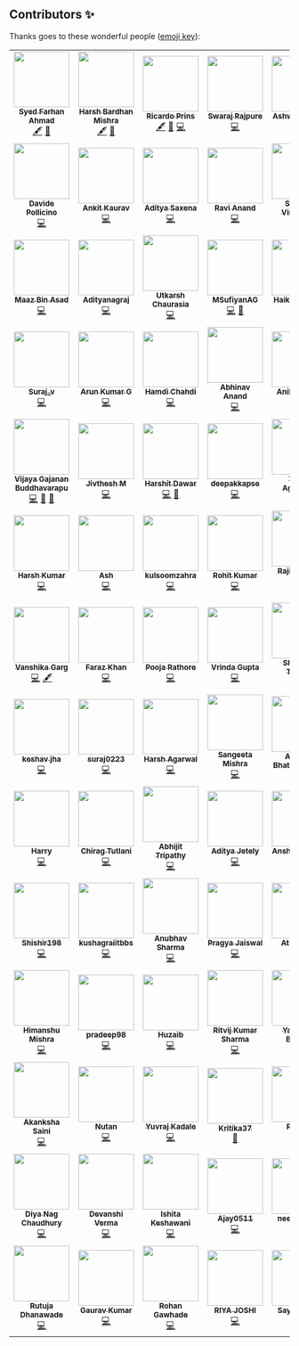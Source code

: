 ## Contributors ✨

Thanks goes to these wonderful people ([emoji key](https://allcontributors.org/docs/en/emoji-key)):

<!-- ALL-CONTRIBUTORS-LIST:START - Do not remove or modify this section -->
<!-- prettier-ignore-start -->
<!-- markdownlint-disable -->
<table>
  <tr>
    <td align="center"><a href="https://tesseractcoding.github.io/"><img src="https://avatars1.githubusercontent.com/u/42010556?v=4" width="100px;" alt=""/><br /><sub><b>Syed Farhan Ahmad</b></sub></a><br /><a href="#content-born-2learn" title="Content">🖋</a> <a href="https://github.com/TesseractCoding/NeoAlgo/commits?author=born-2learn" title="Documentation">📖</a></td>
    <td align="center"><a href="http://harshbardhanmishra.me"><img src="https://avatars1.githubusercontent.com/u/47351025?v=4" width="100px;" alt=""/><br /><sub><b>Harsh Bardhan Mishra</b></sub></a><br /><a href="#content-HarshCasper" title="Content">🖋</a> <a href="https://github.com/TesseractCoding/NeoAlgo/commits?author=HarshCasper" title="Documentation">📖</a></td>
    <td align="center"><a href="https://www.iamprins.com"><img src="https://avatars2.githubusercontent.com/u/54654484?v=4" width="100px;" alt=""/><br /><sub><b>Ricardo Prins</b></sub></a><br /><a href="#content-ricardoprins" title="Content">🖋</a> <a href="https://github.com/TesseractCoding/NeoAlgo/commits?author=ricardoprins" title="Documentation">📖</a> <a href="https://github.com/TesseractCoding/NeoAlgo/commits?author=ricardoprins" title="Code">💻</a></td>
    <td align="center"><a href="https://github.com/swarajpure"><img src="https://avatars3.githubusercontent.com/u/56217868?v=4" width="100px;" alt=""/><br /><sub><b>Swaraj Rajpure</b></sub></a><br /><a href="https://github.com/TesseractCoding/NeoAlgo/commits?author=swarajpure" title="Code">💻</a></td>
    <td align="center"><a href="https://www.linkedin.com/in/ashwanisng"><img src="https://avatars0.githubusercontent.com/u/44340485?v=4" width="100px;" alt=""/><br /><sub><b>Ashwani Singh</b></sub></a><br /><a href="https://github.com/TesseractCoding/NeoAlgo/commits?author=ashwanisng" title="Code">💻</a></td>
    <td align="center"><a href="https://github.com/AmanPriyanshu3"><img src="https://avatars2.githubusercontent.com/u/61093885?v=4" width="100px;" alt=""/><br /><sub><b>Aman Priyanshu</b></sub></a><br /><a href="https://github.com/TesseractCoding/NeoAlgo/commits?author=AmanPriyanshu" title="Code">💻</a></td>
    <td align="center"><a href="http://lucasamonrc.dev"><img src="https://avatars3.githubusercontent.com/u/53352488?v=4" width="100px;" alt=""/><br /><sub><b>Lucas Castro</b></sub></a><br /><a href="https://github.com/TesseractCoding/NeoAlgo/commits?author=lucasamonrc" title="Code">💻</a></td>
  </tr>
  <tr>
    <td align="center"><a href="https://davidepollicino.com/"><img src="https://avatars0.githubusercontent.com/u/23085146?v=4" width="100px;" alt=""/><br /><sub><b>Davide Pollicino</b></sub></a><br /><a href="https://github.com/TesseractCoding/NeoAlgo/commits?author=omonimus1" title="Code">💻</a></td>
    <td align="center"><a href="https://github.com/kauravankit25"><img src="https://avatars1.githubusercontent.com/u/53783410?v=4" width="100px;" alt=""/><br /><sub><b>Ankit Kaurav</b></sub></a><br /><a href="https://github.com/TesseractCoding/NeoAlgo/commits?author=kauravankit25" title="Code">💻</a></td>
    <td align="center"><a href="https://github.com/asaxena012"><img src="https://avatars2.githubusercontent.com/u/60032144?v=4" width="100px;" alt=""/><br /><sub><b>Aditya Saxena</b></sub></a><br /><a href="https://github.com/TesseractCoding/NeoAlgo/commits?author=asaxena012" title="Code">💻</a></td>
    <td align="center"><a href="https://github.com/RaviAnand111"><img src="https://avatars2.githubusercontent.com/u/59113935?v=4" width="100px;" alt=""/><br /><sub><b>Ravi Anand</b></sub></a><br /><a href="https://github.com/TesseractCoding/NeoAlgo/commits?author=RaviAnand111" title="Code">💻</a></td>
    <td align="center"><a href="https://www.linkedin.com/in/srilekhav"><img src="https://avatars3.githubusercontent.com/u/22850696?v=4" width="100px;" alt=""/><br /><sub><b>Srilekha Vinjamara</b></sub></a><br /><a href="https://github.com/TesseractCoding/NeoAlgo/commits?author=SRILEKHA-V19" title="Code">💻</a></td>
    <td align="center"><a href="https://www.linkedin.com/in/anush-krishna-8270941a0/"><img src="https://avatars3.githubusercontent.com/u/54374648?v=4" width="100px;" alt=""/><br /><sub><b>A N U S H</b></sub></a><br /><a href="https://github.com/TesseractCoding/NeoAlgo/commits?author=anushkrishnav" title="Code">💻</a> <a href="https://github.com/TesseractCoding/NeoAlgo/commits?author=anushkrishnav" title="Documentation">📖</a></td>
    <td align="center"><a href="https://equinox-13.github.io/"><img src="https://avatars0.githubusercontent.com/u/36486238?v=4" width="100px;" alt=""/><br /><sub><b>Quaid Johar</b></sub></a><br /><a href="https://github.com/TesseractCoding/NeoAlgo/commits?author=Equinox-13" title="Code">💻</a> <a href="#example-Equinox-13" title="Examples">💡</a></td>
  </tr>
  <tr>
    <td align="center"><a href="https://github.com/maaz-bin-asad"><img src="https://avatars0.githubusercontent.com/u/60134184?v=4" width="100px;" alt=""/><br /><sub><b>Maaz Bin Asad</b></sub></a><br /><a href="https://github.com/TesseractCoding/NeoAlgo/commits?author=maaz-bin-asad" title="Code">💻</a></td>
    <td align="center"><a href="https://www.linkedin.com/in/aditya-n-02a0a8192"><img src="https://avatars0.githubusercontent.com/u/42292430?v=4" width="100px;" alt=""/><br /><sub><b>Adityanagraj</b></sub></a><br /><a href="https://github.com/TesseractCoding/NeoAlgo/commits?author=Adityanagraj" title="Code">💻</a></td>
    <td align="center"><a href="https://utkarshchaurasia.netlify.com/"><img src="https://avatars1.githubusercontent.com/u/47274683?v=4" width="100px;" alt=""/><br /><sub><b>Utkarsh Chaurasia</b></sub></a><br /><a href="https://github.com/TesseractCoding/NeoAlgo/commits?author=UtkarshChaurasia" title="Code">💻</a></td>
    <td align="center"><a href="https://github.com/MSufiyanAG"><img src="https://avatars0.githubusercontent.com/u/63553397?v=4" width="100px;" alt=""/><br /><sub><b>MSufiyanAG</b></sub></a><br /><a href="https://github.com/TesseractCoding/NeoAlgo/commits?author=MSufiyanAG" title="Code">💻</a> <a href="https://github.com/TesseractCoding/NeoAlgo/commits?author=MSufiyanAG" title="Documentation">📖</a></td>
    <td align="center"><a href="https://kutt.it/4pX3NA"><img src="https://avatars2.githubusercontent.com/u/26149500?v=4" width="100px;" alt=""/><br /><sub><b>Haikel Fazzani</b></sub></a><br /><a href="https://github.com/TesseractCoding/NeoAlgo/commits?author=haikelfazzani" title="Code">💻</a></td>
    <td align="center"><a href="https://www.linkedin.com/in/ashutosh-tiwari-bb8119171"><img src="https://avatars0.githubusercontent.com/u/43310463?v=4" width="100px;" alt=""/><br /><sub><b>Ashutosh Tiwari</b></sub></a><br /><a href="https://github.com/TesseractCoding/NeoAlgo/commits?author=AshTiwari" title="Code">💻</a></td>
    <td align="center"><a href="https://myexpindark.me/"><img src="https://avatars0.githubusercontent.com/u/50295688?v=4" width="100px;" alt=""/><br /><sub><b>Debojyoti Chakraborty</b></sub></a><br /><a href="https://github.com/TesseractCoding/NeoAlgo/commits?author=sparkingdark" title="Code">💻</a></td>
  </tr>
  <tr>
    <td align="center"><a href="https://github.com/Surajv311"><img src="https://avatars0.githubusercontent.com/u/59371846?v=4" width="100px;" alt=""/><br /><sub><b>Suraj_v</b></sub></a><br /><a href="https://github.com/TesseractCoding/NeoAlgo/commits?author=Surajv311" title="Code">💻</a></td>
    <td align="center"><a href="https://github.com/GudlaArunKumar"><img src="https://avatars1.githubusercontent.com/u/58899747?v=4" width="100px;" alt=""/><br /><sub><b>Arun Kumar G</b></sub></a><br /><a href="https://github.com/TesseractCoding/NeoAlgo/commits?author=GudlaArunKumar" title="Code">💻</a></td>
    <td align="center"><a href="https://www.linkedin.com/in/hamdi-chahdi-452531104/"><img src="https://avatars3.githubusercontent.com/u/34605324?v=4" width="100px;" alt=""/><br /><sub><b>Hamdi Chahdi</b></sub></a><br /><a href="https://github.com/TesseractCoding/NeoAlgo/commits?author=hamdiChehdi" title="Code">💻</a></td>
    <td align="center"><a href="http://atarax665.github.io"><img src="https://avatars1.githubusercontent.com/u/29673671?v=4" width="100px;" alt=""/><br /><sub><b>Abhinav Anand</b></sub></a><br /><a href="https://github.com/TesseractCoding/NeoAlgo/commits?author=atarax665" title="Code">💻</a></td>
    <td align="center"><a href="https://aniketsingh98571.github.io/Web-Developer/"><img src="https://avatars3.githubusercontent.com/u/63097956?v=4" width="100px;" alt=""/><br /><sub><b>Aniket Singh</b></sub></a><br /><a href="https://github.com/TesseractCoding/NeoAlgo/commits?author=aniketsingh98571" title="Code">💻</a></td>
    <td align="center"><a href="https://github.com/settings/profile"><img src="https://avatars0.githubusercontent.com/u/46563834?v=4" width="100px;" alt=""/><br /><sub><b>Shubham Rattra</b></sub></a><br /><a href="https://github.com/TesseractCoding/NeoAlgo/commits?author=ShubhamRattra" title="Code">💻</a> <a href="https://github.com/TesseractCoding/NeoAlgo/commits?author=ShubhamRattra" title="Documentation">📖</a></td>
    <td align="center"><a href="https://github.com/Himanshu70565"><img src="https://avatars1.githubusercontent.com/u/47275183?v=4" width="100px;" alt=""/><br /><sub><b>Himanshu Judge</b></sub></a><br /><a href="https://github.com/TesseractCoding/NeoAlgo/commits?author=Himanshu70565" title="Code">💻</a></td>
  </tr>
  <tr>
    <td align="center"><a href="http://linkedin.com/in/vijayagb/"><img src="https://avatars0.githubusercontent.com/u/25801504?v=4" width="100px;" alt=""/><br /><sub><b>Vijaya Gajanan Buddhavarapu</b></sub></a><br /><a href="https://github.com/TesseractCoding/NeoAlgo/commits?author=VijayaGB98" title="Code">💻</a> <a href="https://github.com/TesseractCoding/NeoAlgo/commits?author=VijayaGB98" title="Documentation">📖</a> <a href="#ideas-VijayaGB98" title="Ideas, Planning, & Feedback">🤔</a></td>
    <td align="center"><a href="http://jivthesh.github.io"><img src="https://avatars3.githubusercontent.com/u/20579980?v=4" width="100px;" alt=""/><br /><sub><b>Jivthesh M</b></sub></a><br /><a href="https://github.com/TesseractCoding/NeoAlgo/commits?author=jivthesh" title="Code">💻</a></td>
    <td align="center"><a href="https://harshitdawar55.github.io"><img src="https://avatars2.githubusercontent.com/u/31154755?v=4" width="100px;" alt=""/><br /><sub><b>Harshit Dawar</b></sub></a><br /><a href="https://github.com/TesseractCoding/NeoAlgo/commits?author=HarshitDawar55" title="Code">💻</a> <a href="https://github.com/TesseractCoding/NeoAlgo/commits?author=HarshitDawar55" title="Documentation">📖</a></td>
    <td align="center"><a href="http://linkedin.com/in/deepak-k-31a414172"><img src="https://avatars1.githubusercontent.com/u/41117353?v=4" width="100px;" alt=""/><br /><sub><b>deepakkapse</b></sub></a><br /><a href="https://github.com/TesseractCoding/NeoAlgo/commits?author=deepakkapse" title="Code">💻</a></td>
    <td align="center"><a href="https://github.com/TanyaAggrawal"><img src="https://avatars1.githubusercontent.com/u/56471903?v=4" width="100px;" alt=""/><br /><sub><b>Tanya Aggarwal</b></sub></a><br /><a href="https://github.com/TesseractCoding/NeoAlgo/commits?author=TanyaAggrawal" title="Code">💻</a> <a href="https://github.com/TesseractCoding/NeoAlgo/commits?author=TanyaAggrawal" title="Documentation">📖</a></td>
    <td align="center"><a href="https://github.com/gaushikmr"><img src="https://avatars3.githubusercontent.com/u/59677936?v=4" width="100px;" alt=""/><br /><sub><b>Gaushik M.R</b></sub></a><br /><a href="https://github.com/TesseractCoding/NeoAlgo/commits?author=gaushikmr" title="Code">💻</a></td>
    <td align="center"><a href="https://www.linkedin.com/in/sowmiyanarayanan-g/"><img src="https://avatars2.githubusercontent.com/u/37922208?v=4" width="100px;" alt=""/><br /><sub><b>SowmiyaNarayanan G</b></sub></a><br /><a href="https://github.com/TesseractCoding/NeoAlgo/commits?author=GSNCodes" title="Code">💻</a></td>
  </tr>
  <tr>
    <td align="center"><a href="https://github.com/harsh-9in"><img src="https://avatars3.githubusercontent.com/u/54139847?v=4" width="100px;" alt=""/><br /><sub><b>Harsh Kumar</b></sub></a><br /><a href="https://github.com/TesseractCoding/NeoAlgo/commits?author=harsh-9in" title="Code">💻</a></td>
    <td align="center"><a href="https://pythonista7.github.io/"><img src="https://avatars0.githubusercontent.com/u/36104244?v=4" width="100px;" alt=""/><br /><sub><b>Ash</b></sub></a><br /><a href="https://github.com/TesseractCoding/NeoAlgo/commits?author=Pythonista7" title="Code">💻</a></td>
    <td align="center"><a href="https://github.com/kulsoomzahra"><img src="https://avatars0.githubusercontent.com/u/46336830?v=4" width="100px;" alt=""/><br /><sub><b>kulsoomzahra</b></sub></a><br /><a href="https://github.com/TesseractCoding/NeoAlgo/commits?author=kulsoomzahra" title="Code">💻</a></td>
    <td align="center"><a href="https://www.linkedin.com/in/rohitkumar-rk/"><img src="https://avatars3.githubusercontent.com/u/30660914?v=4" width="100px;" alt=""/><br /><sub><b>Rohit Kumar</b></sub></a><br /><a href="https://github.com/TesseractCoding/NeoAlgo/commits?author=rohitkumar-rk" title="Code">💻</a></td>
    <td align="center"><a href="http://iamrajiv.github.io"><img src="https://avatars0.githubusercontent.com/u/42106787?v=4" width="100px;" alt=""/><br /><sub><b>Rajiv Ranjan Singh</b></sub></a><br /><a href="https://github.com/TesseractCoding/NeoAlgo/commits?author=iamrajiv" title="Code">💻</a></td>
    <td align="center"><a href="https://about.me/omkarlanghe"><img src="https://avatars1.githubusercontent.com/u/22795064?v=4" width="100px;" alt=""/><br /><sub><b>Omkar Langhe</b></sub></a><br /><a href="https://github.com/TesseractCoding/NeoAlgo/commits?author=omkarlanghe" title="Code">💻</a></td>
    <td align="center"><a href="https://github.com/parjanyaacoder"><img src="https://avatars3.githubusercontent.com/u/46294122?v=4" width="100px;" alt=""/><br /><sub><b>Parjanya Aditya Shukla</b></sub></a><br /><a href="https://github.com/TesseractCoding/NeoAlgo/commits?author=parjanyaacoder" title="Code">💻</a></td>
  </tr>
  <tr>
    <td align="center"><a href="https://www.linkedin.com/in/vanshika-garg-9297a3188/"><img src="https://avatars3.githubusercontent.com/u/51471702?v=4" width="100px;" alt=""/><br /><sub><b>Vanshika Garg</b></sub></a><br /><a href="https://github.com/TesseractCoding/NeoAlgo/commits?author=Vanshikagarg17" title="Code">💻</a> <a href="#content-Vanshikagarg17" title="Content">🖋</a></td>
    <td align="center"><a href="https://www.linkedin.com/in/farazkhanfk7/"><img src="https://avatars2.githubusercontent.com/u/47111858?v=4" width="100px;" alt=""/><br /><sub><b>Faraz Khan</b></sub></a><br /><a href="https://github.com/TesseractCoding/NeoAlgo/commits?author=farazkhanfk7" title="Code">💻</a></td>
    <td align="center"><a href="https://github.com/poojarathore30"><img src="https://avatars1.githubusercontent.com/u/53404072?v=4" width="100px;" alt=""/><br /><sub><b>Pooja Rathore</b></sub></a><br /><a href="https://github.com/TesseractCoding/NeoAlgo/commits?author=poojarathore30" title="Code">💻</a></td>
    <td align="center"><a href="https://github.com/Vrindagupta6828"><img src="https://avatars0.githubusercontent.com/u/50476758?v=4" width="100px;" alt=""/><br /><sub><b>Vrinda Gupta</b></sub></a><br /><a href="https://github.com/TesseractCoding/NeoAlgo/commits?author=Vrindagupta6828" title="Code">💻</a></td>
    <td align="center"><a href="https://shobhittiwari.netlify.com/"><img src="https://avatars3.githubusercontent.com/u/46121289?v=4" width="100px;" alt=""/><br /><sub><b>SHOBHIT TIWARI</b></sub></a><br /><a href="https://github.com/TesseractCoding/NeoAlgo/commits?author=shobhu98" title="Code">💻</a></td>
    <td align="center"><a href="https://github.com/YashThakare"><img src="https://avatars1.githubusercontent.com/u/38381061?v=4" width="100px;" alt=""/><br /><sub><b>YashThakare</b></sub></a><br /><a href="https://github.com/TesseractCoding/NeoAlgo/commits?author=YashThakare" title="Code">💻</a></td>
    <td align="center"><a href="https://www.linkedin.com/in/rayvant-sahni/"><img src="https://avatars3.githubusercontent.com/u/38404580?v=4" width="100px;" alt=""/><br /><sub><b>Rayvant Sahni</b></sub></a><br /><a href="https://github.com/TesseractCoding/NeoAlgo/commits?author=rayvantsahni" title="Code">💻</a></td>
  </tr>
  <tr>
    <td align="center"><a href="https://github.com/keshav304"><img src="https://avatars0.githubusercontent.com/u/54927712?v=4" width="100px;" alt=""/><br /><sub><b>keshav jha</b></sub></a><br /><a href="https://github.com/TesseractCoding/NeoAlgo/commits?author=keshav304" title="Code">💻</a></td>
    <td align="center"><a href="https://www.linkedin.com/in/suraj-kumar-05889b194/"><img src="https://avatars2.githubusercontent.com/u/50772234?v=4" width="100px;" alt=""/><br /><sub><b>suraj0223</b></sub></a><br /><a href="https://github.com/TesseractCoding/NeoAlgo/commits?author=suraj0223" title="Code">💻</a></td>
    <td align="center"><a href="https://github.com/HarshAgarwal-DEV"><img src="https://avatars3.githubusercontent.com/u/63976467?v=4" width="100px;" alt=""/><br /><sub><b>Harsh Agarwal</b></sub></a><br /><a href="https://github.com/TesseractCoding/NeoAlgo/commits?author=HarshAgarwal-DEV" title="Code">💻</a></td>
    <td align="center"><a href="https://www.linkedin.com/in/sangeetamishr/"><img src="https://avatars3.githubusercontent.com/u/60270904?v=4" width="100px;" alt=""/><br /><sub><b>Sangeeta Mishra</b></sub></a><br /><a href="https://github.com/TesseractCoding/NeoAlgo/commits?author=SangeetaMishra" title="Code">💻</a></td>
    <td align="center"><a href="https://github.com/Aanisha"><img src="https://avatars2.githubusercontent.com/u/43934116?v=4" width="100px;" alt=""/><br /><sub><b>Aanisha Bhattacharyya</b></sub></a><br /><a href="https://github.com/TesseractCoding/NeoAlgo/commits?author=Aanisha" title="Documentation">📖</a></td>
    <td align="center"><a href="https://bagladivyang03.github.io/webdev/"><img src="https://avatars1.githubusercontent.com/u/57760543?v=4" width="100px;" alt=""/><br /><sub><b>Divyang Bagla</b></sub></a><br /><a href="https://github.com/TesseractCoding/NeoAlgo/commits?author=bagladivyang03" title="Code">💻</a></td>
    <td align="center"><a href="http://subhayu.me"><img src="https://avatars1.githubusercontent.com/u/38143013?v=4" width="100px;" alt=""/><br /><sub><b>Subhayu Kumar Bala</b></sub></a><br /><a href="https://github.com/TesseractCoding/NeoAlgo/commits?author=subhayu99" title="Code">💻</a></td>
  </tr>
  <tr>
    <td align="center"><a href="https://github.com/hushee69"><img src="https://avatars3.githubusercontent.com/u/17527634?v=4" width="100px;" alt=""/><br /><sub><b>Harry</b></sub></a><br /><a href="https://github.com/TesseractCoding/NeoAlgo/commits?author=hushee69" title="Code">💻</a></td>
    <td align="center"><a href="https://github.com/ChiragTutlani"><img src="https://avatars2.githubusercontent.com/u/42274144?v=4" width="100px;" alt=""/><br /><sub><b>Chirag Tutlani</b></sub></a><br /><a href="https://github.com/TesseractCoding/NeoAlgo/commits?author=ChiragTutlani" title="Code">💻</a></td>
    <td align="center"><a href="https://abhijit2505.github.io/portfolio/"><img src="https://avatars3.githubusercontent.com/u/52751963?v=4" width="100px;" alt=""/><br /><sub><b>Abhijit Tripathy</b></sub></a><br /><a href="https://github.com/TesseractCoding/NeoAlgo/commits?author=Abhijit2505" title="Code">💻</a></td>
    <td align="center"><a href="http://www.linkedin.com/in/aditya-jetely"><img src="https://avatars3.githubusercontent.com/u/42397096?v=4" width="100px;" alt=""/><br /><sub><b>Aditya Jetely</b></sub></a><br /><a href="https://github.com/TesseractCoding/NeoAlgo/commits?author=AdityaJ7" title="Code">💻</a></td>
    <td align="center"><a href="https://github.com/anshul7sh"><img src="https://avatars0.githubusercontent.com/u/58398526?v=4" width="100px;" alt=""/><br /><sub><b>Anshul Sharma</b></sub></a><br /><a href="https://github.com/TesseractCoding/NeoAlgo/commits?author=anshul7sh" title="Code">💻</a></td>
    <td align="center"><a href="https://rishikeshraj.com"><img src="https://avatars1.githubusercontent.com/u/48375834?v=4" width="100px;" alt=""/><br /><sub><b>RISHIKESH RAJ</b></sub></a><br /><a href="https://github.com/TesseractCoding/NeoAlgo/commits?author=Rishikeshrajrxl" title="Code">💻</a></td>
    <td align="center"><a href="https://github.com/sukritidawar"><img src="https://avatars0.githubusercontent.com/u/55523401?v=4" width="100px;" alt=""/><br /><sub><b>Sukriti Dawar</b></sub></a><br /><a href="https://github.com/TesseractCoding/NeoAlgo/commits?author=sukritidawar" title="Code">💻</a></td>
  </tr>
  <tr>
    <td align="center"><a href="https://github.com/Shishir198"><img src="https://avatars3.githubusercontent.com/u/48624911?v=4" width="100px;" alt=""/><br /><sub><b>Shishir198</b></sub></a><br /><a href="https://github.com/TesseractCoding/NeoAlgo/commits?author=Shishir198" title="Code">💻</a></td>
    <td align="center"><a href="https://github.com/kushagraiitbbs"><img src="https://avatars0.githubusercontent.com/u/66637263?v=4" width="100px;" alt=""/><br /><sub><b>kushagraiitbbs</b></sub></a><br /><a href="https://github.com/TesseractCoding/NeoAlgo/commits?author=kushagraiitbbs" title="Code">💻</a></td>
    <td align="center"><a href="https://github.com/anubhvshrma18"><img src="https://avatars1.githubusercontent.com/u/57109153?v=4" width="100px;" alt=""/><br /><sub><b>Anubhav Sharma</b></sub></a><br /><a href="https://github.com/TesseractCoding/NeoAlgo/commits?author=anubhvshrma18" title="Code">💻</a></td>
    <td align="center"><a href="https://www.linkedin.com/in/pragya-jaiswal-9661b3192/"><img src="https://avatars3.githubusercontent.com/u/49182690?v=4" width="100px;" alt=""/><br /><sub><b>Pragya Jaiswal</b></sub></a><br /><a href="https://github.com/TesseractCoding/NeoAlgo/commits?author=pragyajaiswa05l" title="Code">💻</a></td>
    <td align="center"><a href="https://github.com/ag278"><img src="https://avatars1.githubusercontent.com/u/68183845?v=4" width="100px;" alt=""/><br /><sub><b>Atul Goyal</b></sub></a><br /><a href="https://github.com/TesseractCoding/NeoAlgo/commits?author=ag278" title="Code">💻</a></td>
    <td align="center"><a href="http://mitengajjar.tech"><img src="https://avatars0.githubusercontent.com/u/35863576?v=4" width="100px;" alt=""/><br /><sub><b>Miten Gajjar</b></sub></a><br /><a href="https://github.com/TesseractCoding/NeoAlgo/commits?author=GajjarMiten" title="Code">💻</a></td>
    <td align="center"><a href="http://bit.ly/kathan-vakharia_portfolio"><img src="https://avatars1.githubusercontent.com/u/51766201?v=4" width="100px;" alt=""/><br /><sub><b>Kathan Vakharia</b></sub></a><br /><a href="https://github.com/TesseractCoding/NeoAlgo/commits?author=Kathan-Vakharia" title="Code">💻</a></td>
  </tr>
  <tr>
    <td align="center"><a href="https://github.com/Himanshu44626748"><img src="https://avatars3.githubusercontent.com/u/56768982?v=4" width="100px;" alt=""/><br /><sub><b>Himanshu Mishra</b></sub></a><br /><a href="https://github.com/TesseractCoding/NeoAlgo/commits?author=Himanshu44626748" title="Code">💻</a></td>
    <td align="center"><a href="https://github.com/pradeep98"><img src="https://avatars1.githubusercontent.com/u/33161791?v=4" width="100px;" alt=""/><br /><sub><b>pradeep98</b></sub></a><br /><a href="https://github.com/TesseractCoding/NeoAlgo/commits?author=pradeep98" title="Code">💻</a></td>
    <td align="center"><a href="https://github.com/Huzaib"><img src="https://avatars2.githubusercontent.com/u/59613175?v=4" width="100px;" alt=""/><br /><sub><b>Huzaib</b></sub></a><br /><a href="https://github.com/TesseractCoding/NeoAlgo/commits?author=Huzaib" title="Code">💻</a></td>
    <td align="center"><a href="https://linktr.ee/ritvij14"><img src="https://avatars2.githubusercontent.com/u/51456744?v=4" width="100px;" alt=""/><br /><sub><b>Ritvij Kumar Sharma</b></sub></a><br /><a href="https://github.com/TesseractCoding/NeoAlgo/commits?author=ritvij14" title="Code">💻</a></td>
    <td align="center"><a href="https://github.com/yashaswibiyahut"><img src="https://avatars2.githubusercontent.com/u/32020835?v=4" width="100px;" alt=""/><br /><sub><b>Yashaswi Biyahut</b></sub></a><br /><a href="https://github.com/TesseractCoding/NeoAlgo/commits?author=yashaswibiyahut" title="Code">💻</a></td>
    <td align="center"><a href="https://www.linkedin.com/in/sharvari-raut-a62a99171"><img src="https://avatars1.githubusercontent.com/u/57194200?v=4" width="100px;" alt=""/><br /><sub><b>Sharvari Raut</b></sub></a><br /><a href="https://github.com/TesseractCoding/NeoAlgo/commits?author=sharur7" title="Code">💻</a></td>
    <td align="center"><a href="https://github.com/ankitaggarwal23"><img src="https://avatars2.githubusercontent.com/u/67387053?v=4" width="100px;" alt=""/><br /><sub><b>Ankit Aggarwal</b></sub></a><br /><a href="https://github.com/TesseractCoding/NeoAlgo/commits?author=ankitaggarwal23" title="Code">💻</a></td>
  </tr>
  <tr>
    <td align="center"><a href="https://github.com/akanksha-saini"><img src="https://avatars1.githubusercontent.com/u/37983977?v=4" width="100px;" alt=""/><br /><sub><b>Akanksha Saini</b></sub></a><br /><a href="https://github.com/TesseractCoding/NeoAlgo/commits?author=akanksha-saini" title="Code">💻</a></td>
    <td align="center"><a href="https://github.com/nutanaarohi123"><img src="https://avatars3.githubusercontent.com/u/35139185?v=4" width="100px;" alt=""/><br /><sub><b>Nutan</b></sub></a><br /><a href="https://github.com/TesseractCoding/NeoAlgo/commits?author=nutanaarohi123" title="Code">💻</a></td>
    <td align="center"><a href="https://yuvraj-kadale.github.io/my_portfolio/"><img src="https://avatars3.githubusercontent.com/u/43489758?v=4" width="100px;" alt=""/><br /><sub><b>Yuvraj Kadale</b></sub></a><br /><a href="https://github.com/TesseractCoding/NeoAlgo/commits?author=Yuvraj-kadale" title="Code">💻</a></td>
    <td align="center"><a href="https://github.com/Kritika37"><img src="https://avatars2.githubusercontent.com/u/36529311?v=4" width="100px;" alt=""/><br /><sub><b>Kritika37</b></sub></a><br /><a href="https://github.com/TesseractCoding/NeoAlgo/commits?author=Kritika37" title="Documentation">📖</a></td>
    <td align="center"><a href="https://github.com/raksha009"><img src="https://avatars0.githubusercontent.com/u/57195964?v=4" width="100px;" alt=""/><br /><sub><b>Raksha</b></sub></a><br /><a href="https://github.com/TesseractCoding/NeoAlgo/commits?author=raksha009" title="Code">💻</a></td>
    <td align="center"><a href="https://siddharth25pandey.github.io"><img src="https://avatars0.githubusercontent.com/u/56592079?v=4" width="100px;" alt=""/><br /><sub><b>SIDDHARTH PANDEY</b></sub></a><br /><a href="#content-siddharth25pandey" title="Content">🖋</a> <a href="https://github.com/TesseractCoding/NeoAlgo/commits?author=siddharth25pandey" title="Code">💻</a></td>
    <td align="center"><a href="https://github.com/Joshitha18"><img src="https://avatars2.githubusercontent.com/u/47497998?v=4" width="100px;" alt=""/><br /><sub><b>joshithagandra</b></sub></a><br /><a href="https://github.com/TesseractCoding/NeoAlgo/commits?author=Joshitha18" title="Code">💻</a></td>
  </tr>
  <tr>
    <td align="center"><a href="https://www.linkedin.com/in/idiya-nc/"><img src="https://avatars2.githubusercontent.com/u/44759773?v=4" width="100px;" alt=""/><br /><sub><b>Diya Nag Chaudhury</b></sub></a><br /><a href="https://github.com/TesseractCoding/NeoAlgo/commits?author=cherryWood55" title="Code">💻</a></td>
    <td align="center"><a href="https://github.com/devanshiv123"><img src="https://avatars0.githubusercontent.com/u/43826157?v=4" width="100px;" alt=""/><br /><sub><b>Devanshi Verma</b></sub></a><br /><a href="https://github.com/TesseractCoding/NeoAlgo/commits?author=devanshiv123" title="Code">💻</a></td>
    <td align="center"><a href="http://ishita1608.netlify.com"><img src="https://avatars2.githubusercontent.com/u/50510726?v=4" width="100px;" alt=""/><br /><sub><b>Ishita Keshawani</b></sub></a><br /><a href="https://github.com/TesseractCoding/NeoAlgo/commits?author=Ishita1608" title="Code">💻</a></td>
    <td align="center"><a href="https://github.com/Ajay0511"><img src="https://avatars2.githubusercontent.com/u/56833904?v=4" width="100px;" alt=""/><br /><sub><b>Ajay0511</b></sub></a><br /><a href="https://github.com/TesseractCoding/NeoAlgo/commits?author=Ajay0511" title="Code">💻</a></td>
    <td align="center"><a href="https://github.com/NEEHITGOYAL"><img src="https://avatars3.githubusercontent.com/u/44130067?v=4" width="100px;" alt=""/><br /><sub><b>neehit goyal</b></sub></a><br /><a href="https://github.com/TesseractCoding/NeoAlgo/commits?author=NEEHITGOYAL" title="Code">💻</a></td>
    <td align="center"><a href="https://github.com/Mohitkumar6122"><img src="https://avatars1.githubusercontent.com/u/47894634?v=4" width="100px;" alt=""/><br /><sub><b>Mohit Kumar</b></sub></a><br /><a href="https://github.com/TesseractCoding/NeoAlgo/commits?author=Mohitkumar6122" title="Code">💻</a></td>
    <td align="center"><a href="https://github.com/narayan2111"><img src="https://avatars2.githubusercontent.com/u/66173390?v=4" width="100px;" alt=""/><br /><sub><b>Lakshmi Narayan Dwivedi</b></sub></a><br /><a href="https://github.com/TesseractCoding/NeoAlgo/commits?author=narayan2111" title="Code">💻</a></td>
  </tr>
  <tr>
    <td align="center"><a href="https://github.com/rutujadhanawade"><img src="https://avatars2.githubusercontent.com/u/53823042?v=4" width="100px;" alt=""/><br /><sub><b>Rutuja Dhanawade</b></sub></a><br /><a href="https://github.com/TesseractCoding/NeoAlgo/commits?author=rutujadhanawade" title="Code">💻</a></td>
    <td align="center"><a href="https://github.com/GrayFlash"><img src="https://avatars1.githubusercontent.com/u/57063469?v=4" width="100px;" alt=""/><br /><sub><b>Gaurav Kumar</b></sub></a><br /><a href="https://github.com/TesseractCoding/NeoAlgo/commits?author=GrayFlash" title="Code">💻</a></td>
    <td align="center"><a href="https://github.com/rohangawhade"><img src="https://avatars3.githubusercontent.com/u/49246157?v=4" width="100px;" alt=""/><br /><sub><b>Rohan Gawhade</b></sub></a><br /><a href="https://github.com/TesseractCoding/NeoAlgo/commits?author=rohangawhade" title="Code">💻</a></td>
    <td align="center"><a href="https://github.com/riya-joshi-401"><img src="https://avatars0.githubusercontent.com/u/53979947?v=4" width="100px;" alt=""/><br /><sub><b>RIYA JOSHI</b></sub></a><br /><a href="https://github.com/TesseractCoding/NeoAlgo/commits?author=riya-joshi-401" title="Code">💻</a></td>
    <td align="center"><a href="https://github.com/SayaniG371"><img src="https://avatars0.githubusercontent.com/u/55864408?v=4" width="100px;" alt=""/><br /><sub><b>SayaniG371</b></sub></a><br /><a href="https://github.com/TesseractCoding/NeoAlgo/commits?author=SayaniG371" title="Code">💻</a></td>
    <td align="center"><a href="https://www.linkedin.com/in/kevin-patel-3ab844192/"><img src="https://avatars2.githubusercontent.com/u/42174390?v=4" width="100px;" alt=""/><br /><sub><b>Kevin Patel</b></sub></a><br /><a href="https://github.com/TesseractCoding/NeoAlgo/commits?author=PatelKeviin" title="Code">💻</a></td>
  </tr>
</table>

<!-- markdownlint-enable -->
<!-- prettier-ignore-end -->
<!-- ALL-CONTRIBUTORS-LIST:END -->
